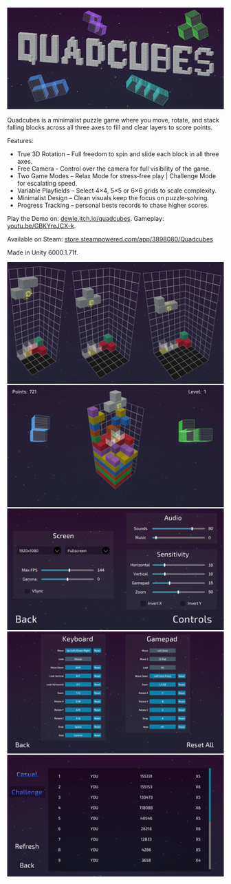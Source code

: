 ![Quadcubes Logo](3Detris/Assets/Recordings/Quadcubes_store_capsule_header.png)

Quadcubes is a minimalist puzzle game where you move, rotate, and stack falling blocks across all three axes to fill and clear layers to score points.

Features:

  * True 3D Rotation – Full freedom to spin and slide each block in all three axes.
  * Free Camera - Control over the camera for full visibility of the game.
  * Two Game Modes – Relax Mode for stress‑free play | Challenge Mode for escalating speed.
  * Variable Playfields – Select 4×4, 5×5 or 6×6 grids to scale complexity.
  * Minimalist Design – Clean visuals keep the focus on puzzle‑solving.
  * Progress Tracking – personal bests records to chase higher scores.
    

Play the Demo on: [dewle.itch.io/quadcubes](https://dewle.itch.io/quadcubes).
Gameplay: [youtu.be/GBKYreJCX-k](https://youtu.be/GBKYreJCX-k).

Available on Steam: [store.steampowered.com/app/3898080/Quadcubes](https://store.steampowered.com/app/3898080/Quadcubes/)

Made in Unity 6000.1.71f.

![Quadcubes Sizes](3Detris/Assets/Recordings/Quadcubes_Description_Screenshots.png)
![Quadcubes Gameplay](3Detris/Assets/Recordings/Quadcubes_Gameplay.png)
![Quadcubes Settings](3Detris/Assets/Recordings/ss_Settings.png)
![Quadcubes Controls](3Detris/Assets/Recordings/ss_Controls.png)
![Quadcubes Leaderboards](3Detris/Assets/Recordings/ss_Leaderboards.png)
